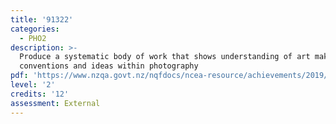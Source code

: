 ```yaml
---
title: '91322'
categories:
  - PHO2
description: >-
  Produce a systematic body of work that shows understanding of art making
  conventions and ideas within photography
pdf: 'https://www.nzqa.govt.nz/nqfdocs/ncea-resource/achievements/2019/as91322.pdf'
level: '2'
credits: '12'
assessment: External
---
```


